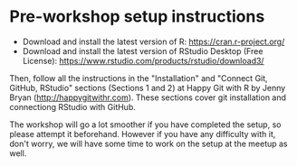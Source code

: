 # Pre-workshop setup instructions

- Download and install the latest version of R: https://cran.r-project.org/
- Download and install the latest version of RStudio Desktop (Free License): https://www.rstudio.com/products/rstudio/download3/

Then, follow all the instructions in the "Installation" and "Connect Git, GitHub, RStudio" sections (Sections 1 and 2) at Happy Git with R by Jenny Bryan (http://happygitwithr.com). These sections cover git installation and connectiong RStudio with GitHub.

The workshop will go a lot smoother if you have completed the setup, so please attempt it beforehand. However if you have any difficulty with it, don't worry, we will have some time to work on the setup at the meetup as well.